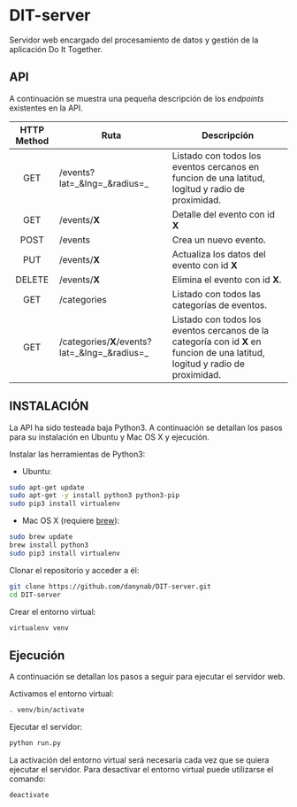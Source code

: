# DIT-server

Servidor web encargado del procesamiento de datos y gestión de la aplicación Do It Together.

## API

A continuación se muestra una pequeña descripción de los *endpoints* existentes en la API.

HTTP Method | Ruta | Descripción
:----------:|------|-------------
GET | /events?lat=\_&lng=\_&radius=\_ | Listado con todos los eventos cercanos en funcion de una latitud, logitud y radio de proximidad.
GET | /events/**X** | Detalle del evento con id **X**
POST | /events | Crea un nuevo evento.
PUT | /events/**X** | Actualiza los datos del evento con id **X**
DELETE | /events/**X** | Elimina el evento con id **X**.
GET | /categories | Listado con todos las categorías de eventos.
GET | /categories/**X**/events?lat=\_&lng=\_&radius=\_ | Listado con todos los eventos cercanos de la categoría con id **X** en funcion de una latitud, logitud y radio de proximidad.


##  INSTALACIÓN

La API ha sido testeada baja Python3. A continuación se detallan los pasos para su instalación en Ubuntu y Mac OS X y ejecución.

Instalar las herramientas de Python3:

* Ubuntu:
```bash
sudo apt-get update
sudo apt-get -y install python3 python3-pip
sudo pip3 install virtualenv
```

* Mac OS X (requiere [brew](http://brew.sh)):
```bash
sudo brew update
brew install python3
sudo pip3 install virtualenv
```

Clonar el repositorio y acceder a él:

```bash
git clone https://github.com/danynab/DIT-server.git
cd DIT-server
```

Crear el entorno virtual:

```bash
virtualenv venv
```

## Ejecución

A continuación se detallan los pasos a seguir para ejecutar el servidor web.

Activamos el entorno virtual:

```bash
. venv/bin/activate
```

Ejecutar el servidor:
```bash
python run.py
```

La activación del entorno virtual será necesaria cada vez que se quiera ejecutar el servidor. Para desactivar el entorno virtual puede utilizarse el comando:

```bash
deactivate
```
